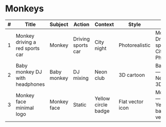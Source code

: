 # Monkeys

| # | Title | Subject | Action | Context | Style | Prompt |
|---|-------|---------|--------|---------|-------|--------|
| 1 | Monkey driving a red sports car | Monkey | Driving sports car | City night | Photorealistic | Monkey — Driving sports car; City night; Photorealistic |
| 2 | Baby monkey DJ with headphones | Baby monkey | DJ mixing | Neon club | 3D cartoon | Baby monkey — DJ mixing; Neon club; 3D cartoon |
| 3 | Monkey face minimal logo | Monkey face | Static | Yellow circle badge | Flat vector icon | Monkey face — Static; Yellow circle badge; Flat vector icon |